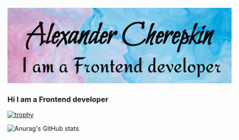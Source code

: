 ![Header](https://github.com/AlexanderCherepkin/AlexanderCherepkin/blob/main/images/logo.png)

### Hi I am a Frontend developer

[![trophy](https://github-profile-trophy.vercel.app/?username=AlexanderCherepkin)](https://github.com/ryo-ma/github-profile-trophy)

![Anurag's GitHub stats](https://github-readme-stats.vercel.app/api?username=AlexanderCherepkin&show_icons=true&theme=merko)


